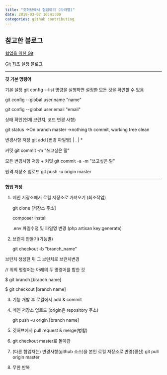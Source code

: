 ```yaml
---
title: "깃허브에서 협업하기 (라라벨)"
date: 2019-03-07 10:41:00
categories: github contributing
---
```


## 참고한 블로그

[협업을 위한 Git](https://gmlwjd9405.github.io/2017/10/27/how-to-collaborate-on-GitHub-1.html)

[Git 최초 설정 블로그](https://git-scm.com/book/ko/v1/%EC%8B%9C%EC%9E%91%ED%95%98%EA%B8%B0-Git-%EC%B5%9C%EC%B4%88-%EC%84%A4%EC%A0%95)

---

**깃 기본 명령어**

기본 설정
git config --list 명령을 실행하면 설정한 모든 것을 확인할 수 있음

git config --global user.name "name"

git config --global user.email "email"

상태 확인(현재 브런치, 코드 변경 사항)

git status
->On branch master
->nothing th commit, working tree clean

변경사항 저장
git add [변경 파일명] | . | \*

커밋
git commit -m "쓰고싶은 말"

모든 변경사항 저장 + 커밋
git commit -a -m "쓰고싶은 말"

원격 저장소 업로드
git push -u origin master

---

**협업 과정**

1. 메인 저장소에서 로컬 저장소로 가져오기 (최초작업)

   git clone [저장소 주소]

   composer install

   .env 파일수정 및 파일명 변경 (php artisan key:generate)

2. 브런치 만들기(기능별)

   git checkout -b "branch_name"

브런치 생성한 뒤 그 브런치로 브런치변경

// 위의 명령어는 아래의 두 명령어를 합한 것

\$ git branch [branch name]

\$ git checkout [branch name]

3. 기능 개발 후 로컬에서 add & commit

4. 메인 저장소 업로드 (origin은 repository 주소)

   git push -u origin [branch name]

5. 깃허브에서 pull request & merge(병합)

6. git checkout master로 돌아감

7. (다른 협업자는) 변경사항(github 소스)을 본인 로컬 저장소로 반영(갱신)
   git pull origin master

8. 무한 반복
